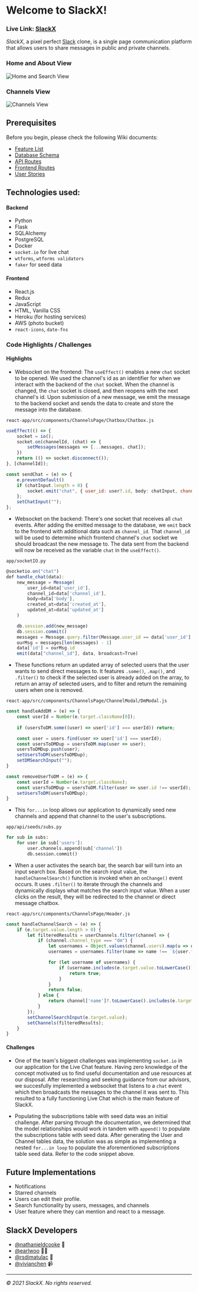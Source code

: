 # Welcome to SlackX!

### **Live Link: [SlackX](https://theslackx.herokuapp.com/)**

_SlackX_, a pixel perfect [Slack](https://slack.com/) clone, is a single page communication platform that allows users to share messages in public and private channels.

### Home and About View
![Home and Search View](react-app/public/home_about.gif)

### Channels View
![Channels View](react-app/public/channels.gif)

## Prerequisites

Before you begin, please check the following Wiki documents:
* [Feature List](https://github.com/rsdimatulac/SlackX/wiki/Feature-List)
* [Database Schema](https://github.com/rsdimatulac/SlackX/wiki/Database-Schema)
* [API Routes](https://github.com/rsdimatulac/SlackX/wiki/API-Routes)
* [Frontend Routes](https://github.com/rsdimatulac/SlackX/wiki/Frontend-Routes)
* [User Stories](https://github.com/rsdimatulac/SlackX/wiki/User-Stories)

## Technologies used:
#### Backend
* Python
* Flask
* SQLAlchemy
* PostgreSQL
* Docker
* `socket.io` for live chat
* `wtforms`, `wtforms validators`
* `faker` for seed data

#### Frontend
* React.js
* Redux
* JavaScript
* HTML, Vanilla CSS
* Heroku (for hosting services)
* AWS (photo bucket)
* `react-icons`, `date-fns`

### Code Highlights / Challenges

#### Highlights 

* Websocket on the frontend: The `useEffect()` enables a new `chat` socket to be opened. We used the channel's id as an identifier for when we interact with the backend of the `chat` socket. When the channel is changed, the `chat` socket is closed, and then reopens with the next channel's id. Upon submission of a new message, we emit the message to the backend socket and sends the data to create and store the message into the database.

`react-app/src/components/ChannelsPage/Chatbox/Chatbox.js`
```js
useEffect(() => {
    socket = io();
    socket.on(channelId, (chat) => {
        setMessages(messages => [...messages, chat]);
    })
    return (() => socket.disconnect());
}, [channelId]);

const sendChat = (e) => {
    e.preventDefault()
    if (chatInput.length > 0) {
        socket.emit("chat", { user_id: user?.id, body: chatInput, channel_id: channelId, created_at: new Date().toGMTString(), updated_at: new Date().toGMTString() });
    };
    setChatInput("");
};
```
* Websocket on the backend: There's one socket that receives all `chat` events. After adding the emitted message to the database, we `emit` back to the frontend with additional data such as `channel_id`. That `channel_id` will be used to determine which frontend channel's `chat` socket we should broadcast the new message to. The data sent from the backend will now be received as the variable `chat` in the `useEffect()`.

`app/socketIO.py`
```js
@socketio.on("chat")
def handle_chat(data):
    new_message = Message(
        user_id=data['user_id'],
        channel_id=data['channel_id'],
        body=data['body'],
        created_at=data['created_at'],
        updated_at=data['updated_at']
    )

    db.session.add(new_message)
    db.session.commit()
    messages = Message.query.filter(Message.user_id == data['user_id'], Message.body == data['body']).all()
    ourMsg = messages[len(messages) - 1]
    data['id'] = ourMsg.id
    emit(data["channel_id"], data, broadcast=True)
```

* These functions return an updated array of selected users that the user wants to send direct messages to. It features `.some()`, `.map()`, and `.filter()` to check if the selected user is already added on the array, to return an array of selected users, and to filter and return the remaining users when one is removed.

`react-app/src/components/ChannelsPage/ChannelModal/DmModal.js`
```js
const handleAddDM = (e) => {
    const userId = Number(e.target.className[0]);
    
    if (usersToDM.some((user) => user['id'] === userId)) return;

    const user = users.find(user => user['id'] === userId);
    const usersToDMDup = usersToDM.map(user => user);
    usersToDMDup.push(user);
    setUsersToDM(usersToDMDup);
    setDMSearchInput("");
}

const removeUserToDM = (e) => {
    const userId = Number(e.target.className);
    const usersToDMDup = usersToDM.filter(user => user.id !== userId);
    setUsersToDM(usersToDMDup);
}
```

* This `for...in` loop allows our application to dynamically seed new channels and append that channel to the user's subscriptions.

`app/api/seeds/subs.py`   
```python
for sub in subs:
    for user in sub['users']:
        user.channels.append(sub['channel'])
        db.session.commit() 
```

* When a user activates the search bar, the search bar will turn into an input search box. Based on the search input value, the `handleChannelSearch()` function is invoked when an `onChange()` event occurs. It uses `.filter()` to iterate through the channels and dynamically displays what matches the search input value. When a user clicks on the result, they will be redirected to the channel or direct message chatbox.

`react-app/src/components/ChannelsPage/Header.js`
```js
const handleChannelSearch = (e) => {
    if (e.target.value.length > 0) {
        let filteredResults = userChannels.filter(channel => {
            if (channel.channel_type === "dm") {
                let usernames = Object.values(channel.users).map(u => u.name.toLowerCase());
                usernames = usernames.filter(name => name !== `${user.firstname.toLowerCase()} ${user.lastname.toLowerCase()}`);

                for (let username of usernames) {
                    if (username.includes(e.target.value.toLowerCase())) {
                        return true;
                    }
                }
                return false;
            } else {
                return channel['name']?.toLowerCase().includes(e.target.value.toLowerCase())
            }
        });
        setChannelSearchInput(e.target.value);
        setChannels(filteredResults);
    }
}
```

#### Challenges
* One of the team's biggest challenges was implementing `socket.io` in our application for the Live Chat feature. Having zero knowledge of the concept motivated us to find useful documentation and use resources at our disposal. After researching and seeking guidance from our advisors, we succesfully implemented a websocket that listens to a `chat` event which then broadcasts the messages to the channel it was sent to. This resulted to a fully functioning Live Chat which is the main feature of SlackX.

* Populating the subscriptions table with seed data was an initial challenge. After parsing through the documentation, we determined that the model relationships would work in tandem with `append()` to populate the subscriptions table with seed data. After generating the User and Channel tables data, the solution was as simple as implementing a nested `for...in loop` to populate the aforementioned subscriptions table seed data. Refer to the code snippet above.

## Future Implementations 
- Notifications
- Starred channels
- Users can edit their profile.
- Search functionality by users, messages, and channels
- User feature where they can mention and react to a message.

## SlackX Developers
- [@nathanieldcooke](https://github.com/nathanieldcooke) 🌭
- [@earlwoo](https://github.com/earlwoo) 👨‍💻
- [@rsdimatulac](https://github.com/rsdimatulac) 🚁
- [@vivianchen](https://github.com/QCHEN0407) 📹

---
_© 2021 SlackX. No rights reserved._